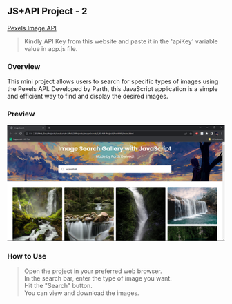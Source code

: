 ## JS+API Project - 2

[Pexels Image API](https://www.pexels.com/api/)

> Kindly API Key from this website and paste it in the 'apiKey' variable value in app.js file.

### Overview

This mini project allows users to search for specific types of images using the Pexels API. Developed by Parth, this JavaScript application is a simple and efficient way to find and display the desired images.

### Preview

![preview](./preview.png)

### How to Use

> Open the project in your preferred web browser. <br>
> In the search bar, enter the type of image you want. <br>
> Hit the "Search" button. <br>
> You can view and download the images.
